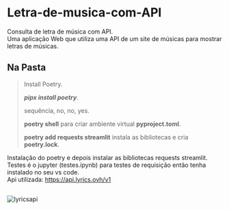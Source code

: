 # Letra-de-musica-com-API
Consulta de letra de música com API.<br> 
Uma aplicação Web que utiliza uma API de um site de músicas para mostrar letras de músicas.<br>

## Na Pasta
><p>Install Poetry.</p>
><p><strong><em>pipx install poetry</em></strong>.</p>
><p>sequência, no, no, yes.</p>
><p><strong>poetry shell</strong> para criar ambiente virtual <strong>pyproject.toml</strong>.</p>
><p><strong>poetry add requests streamlit</strong> instala as bibliotecas e cria <strong>poetry.lock</strong>.</p>


Instalação do poetry e depois instalar as bibliotecas requests streamlit.<br>
Testes é o jupyter (testes.ipynb) para testes de requisição então tenha instalado no seu vs code.<br>
Api utilizada: https://api.lyrics.ovh/v1
##

![lyricsapi](https://github.com/user-attachments/assets/33411fb6-c136-4643-8f66-e6f32abb7551)

## 
